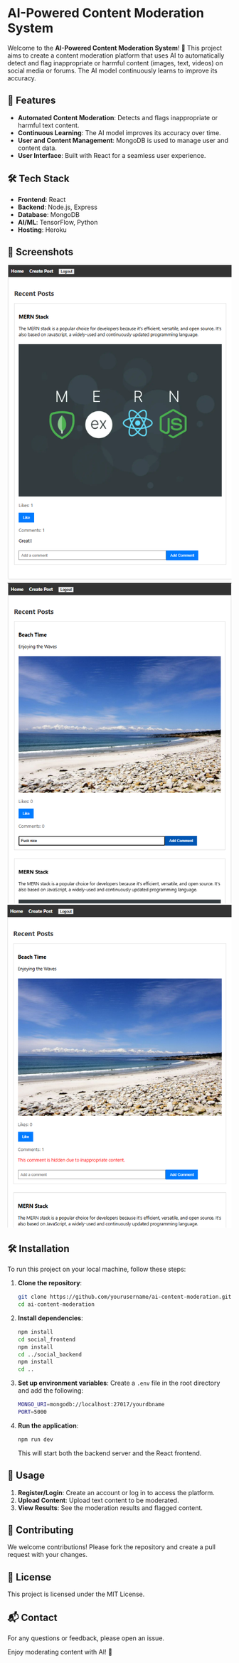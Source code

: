 # AI-Powered Content Moderation System
Welcome to the **AI-Powered Content Moderation System**! 🎉 This project aims to create a content moderation platform that uses AI to automatically detect and flag inappropriate or harmful content (images, text, videos) on social media or forums. The AI model continuously learns to improve its accuracy.

## 🚀 Features

- **Automated Content Moderation**: Detects and flags inappropriate or harmful text content.
- **Continuous Learning**: The AI model improves its accuracy over time.
- **User and Content Management**: MongoDB is used to manage user and content data.
- **User Interface**: Built with React for a seamless user experience.

## 🛠️ Tech Stack

- **Frontend**: React
- **Backend**: Node.js, Express
- **Database**: MongoDB
- **AI/ML**: TensorFlow, Python
- **Hosting**: Heroku

## 📸 Screenshots

![alt text](./assets/image1.png)
![alt text](./assets/image2.png)
![alt text](./assets/image3.png)

## 🛠️ Installation

To run this project on your local machine, follow these steps:

1. **Clone the repository**:
    ```bash
    git clone https://github.com/yourusername/ai-content-moderation.git
    cd ai-content-moderation
    ```

2. **Install dependencies**:
    ```bash
    npm install
    cd social_frontend
    npm install
    cd ../social_backend
    npm install
    cd ..
    ```

3. **Set up environment variables**:
    Create a `.env` file in the root directory and add the following:
    ```bash
    MONGO_URI=mongodb://localhost:27017/yourdbname
    PORT=5000
    ```

4. **Run the application**:
    ```bash
    npm run dev
    ```

    This will start both the backend server and the React frontend.

## 📖 Usage

1. **Register/Login**: Create an account or log in to access the platform.
2. **Upload Content**: Upload text content to be moderated.
3. **View Results**: See the moderation results and flagged content.

## 🤝 Contributing

We welcome contributions! Please fork the repository and create a pull request with your changes.

## 📜 License

This project is licensed under the MIT License.

## 📬 Contact

For any questions or feedback, please open an issue.

Enjoy moderating content with AI! 🎉
